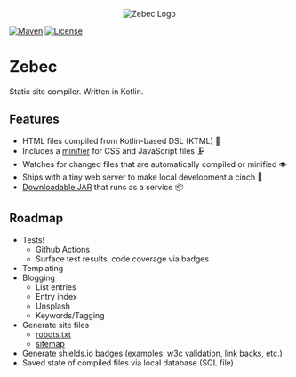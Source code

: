 <p align="center"><img src="https://github.com/ssoper/Zebec/raw/master/gh/zebec.png" alt="Zebec Logo"></p>

[![Maven](https://img.shields.io/badge/maven-v1.0-blue)](https://github.com/ssoper/Zebec/packages/104848)
[![License](https://img.shields.io/github/license/ssoper/Zebec)](https://github.com/ssoper/Zebec/blob/master/LICENSE)

# Zebec

Static site compiler. Written in Kotlin.

## Features

* HTML files compiled from Kotlin-based DSL (KTML) 🔧
* Includes a [minifier](https://yui.github.io/yuicompressor/) for CSS and JavaScript files 🗜
* Watches for changed files that are automatically compiled or minified 👁 
* Ships with a tiny web server to make local development a cinch 💅
* [Downloadable JAR](https://github.com/ssoper/Zebec/packages) that runs as a service 📦

## Roadmap

* Tests!
    * Github Actions
    * Surface test results, code coverage via badges
* Templating
* Blogging
    * List entries
    * Entry index
    * Unsplash
    * Keywords/Tagging
* Generate site files
    * [robots.txt](https://support.google.com/webmasters/answer/6062596?hl=en&ref_topic=6061961)
    * [sitemap](https://support.google.com/webmasters/answer/183668?hl=en&ref_topic=4581190)
* Generate shields.io badges (examples: w3c validation, link backs, etc.)
* Saved state of compiled files via local database (SQL file)
